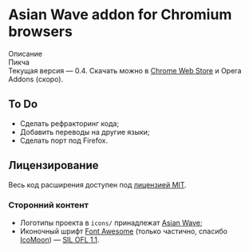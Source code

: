 # Asian Wave addon for Chromium browsers
Описание  
Пикча  
Текущая версия — 0.4. Скачать можно в [Chrome Web Store](https://chrome.google.com/webstore/detail/ecbegehkeefmdjnjhldeogkhbhhjhfje) и Opera Addons (скоро).

## To Do
* Сделать рефракторинг кода;
* Добавить переводы на другие языки;
* Сделать порт под Firefox.

## Лицензирование
Весь код расширения доступен под [лицензией MIT](license.txt).

### Сторонний контент
* Логотипы проекта в `icons/` принадлежат [Asian Wave](https://asianwave.ru);
* Иконочный шрифт [Font Awesome](http://fontawesome.io) (только частично, спасибо [IcoMoon](https://icomoon.io/app)) — [SIL OFL 1.1](http://scripts.sil.org/OFL).
